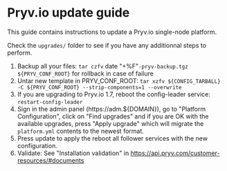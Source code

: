 # Pryv.io update guide

This guide contains instructions to update a Pryv.io single-node platform.

Check the `upgrades/` folder to see if you have any additionnal steps to perform.

1. Backup all your files: `tar czfv` date "+%F"`-pryv-backup.tgz ${PRYV_CONF_ROOT}` for rollback in case of failure
2. Untar new template in PRYV_CONF_ROOT: `tar xzfv ${CONFIG_TARBALL} -C ${PRYV_CONF_ROOT} --strip-components=1 --overwrite`
3. If you are upgrading to Pryv.io 1.7, reboot the config-leader service: `restart-config-leader`
4. Sign in the admin panel (https://adm.${DOMAIN}), go to "Platform Configuration", click on "Find upgrades" and if you are OK with the available upgrades, press "Apply upgrade" which will migrate the `platform.yml` contents to the newest format.
5. Press update to apply the reboot all follower services with the new configuration.
6. Validate: See "Installation validation" in https://api.pryv.com/customer-resources/#documents
